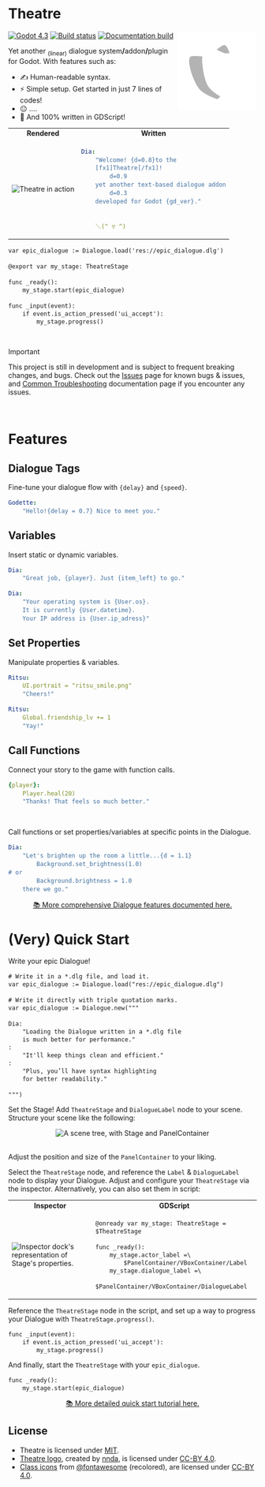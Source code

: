 <h1>Theatre</h1>

<img src="/addons/Theatre/assets/icons/Theatre.svg" alt="Theatre logo" height="160" align="right">

<a href="https://godotengine.org/">
<img src="https://img.shields.io/badge/4.4-white?style=flat-square&logo=godotengine&logoColor=white&label=Godot&labelColor=%232f5069&color=%233e4c57" alt="Godot 4.3" height="20"></a>
<a href="https://github.com/nndda/Theatre/actions/workflows/dialogue-test.yml">
<img src="https://img.shields.io/github/actions/workflow/status/nndda/Theatre/dialogue-test.yml?branch=main&event=push&style=flat-square&logo=github&label=CI&labelColor=%23252b30&color=%23306b3d" alt="Build status" height="20"></a>
<a href="https://nndda.github.io/Theatre/">
<img src="https://img.shields.io/website?style=flat-square&logo=github&label=Docs&labelColor=%23252b30&color=%23306b3d&up_message=online&url=http%3A//nndda.github.io/Theatre" alt="Documentation build" height="20"></a>

Yet another <sub>(linear)</sub> dialogue system<b>/</b>addon<b>/</b>plugin for Godot. With features such as:

- ✍️ Human-readable syntax.
- ⚡ Simple setup. Get started in just 7 lines of codes!
- 😐 ....
- 📝 And 100% written in GDScript!

<table align="center">
<tr align="center">
<td>
    <b> Rendered </b>
</td>
<td>
    <b> Written </b>
</td>
</tr>
<tr>
<td>

<img src="https://github.com/user-attachments/assets/5bbefeed-61bb-4b9d-89a0-69d8300a3c08" alt="Theatre in action" width="368">

</td>
<td>

```yaml
Dia:
    "Welcome! {d=0.8}to the
    [fx1]Theatre[/fx1]!
        d=0.9
    yet another text-based dialogue addon
        d=0.3
    developed for Godot {gd_ver}."


    ＼(^ ▽ ^)
```

</td>
</tr>
</table>

```gdscript
var epic_dialogue := Dialogue.load('res://epic_dialogue.dlg')

@export var my_stage: TheatreStage

func _ready():
    my_stage.start(epic_dialogue)

func _input(event):
    if event.is_action_pressed('ui_accept'):
        my_stage.progress()
```

<br>

> [!IMPORTANT]
> This project is still in development and is subject to frequent breaking changes, and bugs. Check out the [Issues](https://github.com/nndda/Theatre/issues) page for known bugs &amp; issues, and [Common Troubleshooting](https://nndda.github.io/Theatre/tutorials/troubleshooting/) documentation page if you encounter any issues.

<br>

# Features

## Dialogue Tags

Fine-tune your dialogue flow with `{delay}` and `{speed}`.
```yaml
Godette:
    "Hello!{delay = 0.7} Nice to meet you."
```

## Variables

Insert static or dynamic variables.
```yaml
Dia:
    "Great job, {player}. Just {item_left} to go."
```
```yaml
Dia:
    "Your operating system is {User.os}.
    It is currently {User.datetime}.
    Your IP address is {User.ip_adress}"
```

## Set Properties

Manipulate properties &amp; variables.
```yaml
Ritsu:
    UI.portrait = "ritsu_smile.png"
    "Cheers!"
```
```yaml
Ritsu:
    Global.friendship_lv += 1
    "Yay!"
```

## Call Functions

Connect your story to the game with function calls.
```yaml
{player}:
    Player.heal(20)
    "Thanks! That feels so much better."
```

<br>

Call functions or set properties/variables at specific points in the Dialogue.
```yaml
Dia:
    "Let's brighten up the room a little...{d = 1.1}
        Background.set_brightness(1.0)
# or
        Background.brightness = 1.0
    there we go."
```

<p align="center">
<a href="https://nndda.github.io/Theatre/class/dialogue/syntax/">📚 More comprehensive Dialogue features documented here.</a>
</p>

# (Very) Quick Start

Write your epic Dialogue!
```gdscript
# Write it in a *.dlg file, and load it.
var epic_dialogue := Dialogue.load("res://epic_dialogue.dlg")

# Write it directly with triple quotation marks.
var epic_dialogue := Dialogue.new("""

Dia:
    "Loading the Dialogue written in a *.dlg file
    is much better for performance."
:
    "It'll keep things clean and efficient."
:
    "Plus, you’ll have syntax highlighting
    for better readability."

""")
```

Set the Stage! Add `TheatreStage` and `DialogueLabel` node to your scene. Structure your scene like the following:

<div align="center">
<img width="261" height="197" alt="A scene tree, with Stage and PanelContainer" src="https://github.com/user-attachments/assets/2fe8cc77-d35a-4eae-911d-8f3e0b6410dc" />
</div>

<br>

Adjust the position and size of the `PanelContainer` to your liking.

Select the `TheatreStage` node, and reference the `Label` & `DialogueLabel` node to display your Dialogue. Adjust and configure your `TheatreStage` via the inspector. Alternatively, you can also set them in script:

<table align="center">
<tr align="center">
<td>
    <b> Inspector </b>
</td>
<td>
    <b> GDScript </b>
</td>
</tr>

<tr>
<td>

<img width="260" height="244" alt="Inspector dock's representation of Stage's properties." src="https://github.com/user-attachments/assets/6a60fa6c-3b6c-49e4-b182-f1fef3eec733" />

</td>
<td>

```gdscript
@onready var my_stage: TheatreStage = $TheatreStage

func _ready():
    my_stage.actor_label =\
        $PanelContainer/VBoxContainer/Label
    my_stage.dialogue_label =\
        $PanelContainer/VBoxContainer/DialogueLabel

```

</td>
</tr>

</table>

Reference the `TheatreStage` node in the script, and set up a way to progress your Dialogue with `TheatreStage.progress()`.

```gdscript
func _input(event):
    if event.is_action_pressed('ui_accept'):
        my_stage.progress()
```

And finally, start the `TheatreStage` with your `epic_dialogue`.

```gdscript
func _ready():
    my_stage.start(epic_dialogue)
```

<p align="center">
<a href="https://nndda.github.io/Theatre/quickstart/">📚 More detailed quick start tutorial here.</a>
</p>

## License

- Theatre is licensed under [MIT](LICENSE).
- [Theatre logo](/addons/Theatre/assets/icons/Theatre.svg), created by [nnda](https://github.com/nndda), is licensed under [CC-BY 4.0](https://creativecommons.org/licenses/by/4.0/).
- [Class icons](addons/Theatre/assets/icons/classes) from [@fontawesome](https://fontawesome.com) (recolored), are licensed under [CC-BY 4.0](https://creativecommons.org/licenses/by/4.0/).
